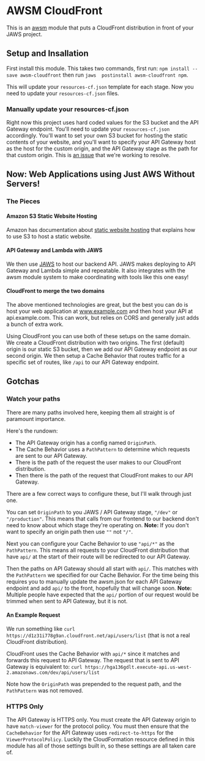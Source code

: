 # AWSM CloudFront

This is an [awsm](https://github.com/awsm-org/awsm) module that puts a CloudFront distribution in front of your JAWS project.

## Setup and Insallation

First install this module. This takes two commands, first run: `npm install --save awsm-cloudfront` then run `jaws 
postinstall awsm-cloudfront npm`.

This will update your `resources-cf.json` template for each stage. Now you need to update your `resources-cf.json` files.

### Manually update your resources-cf.json
Right now this project uses hard coded values for the S3 bucket and the API Gateway endpoint. You'll need to update your
`resources-cf.json` accordingly. You'll want to set your own S3 bucket for hosting the static contents of your website,
and you'll want to specify your API Gateway host as the host for the custom origin, and the API Gateway stage as 
the path for that custom origin. This is [an issue](https://github.com/awsm-org/awsm/issues/2) that we're working to resolve.

## Now: Web Applications using Just AWS Without Servers!

### The Pieces

#### Amazon S3 Static Website Hosting
Amazon has documentation about [static website hosting](http://docs.aws.amazon.com/AmazonS3/latest/dev/WebsiteHosting.html)
that explains how to use S3 to host a static website.

#### API Gateway and Lambda with JAWS
We then use [JAWS](https://github.com/jaws-framework/JAWS) to host our backend API. JAWS makes deploying to API Gateway
and Lambda simple and repeatable. It also integrates with the awsm module system to make coordinating with tools like
this one easy!

#### CloudFront to merge the two domains
The above mentioned technologies are great, but the best you can do is host your web application at www.example.com and
then host your API at api.example.com. This can work, but relies on CORS and generally just adds a bunch of extra work.

Using CloudFront you can use both of these setups on the same domain. We create a CloudFront distribution with two
origins. The first (default) origin is our static S3 bucket, then we add our API Gateway endpoint as our second origin.
We then setup a Cache Behavior that routes traffic for a specific set of routes, like `/api` to our API Gateway
endpoint.

## Gotchas

### Watch your paths
There are many paths involved here, keeping them all straight is of paramount importance.

Here's the rundown:
* The API Gateway origin has a config named `OriginPath`.
* The Cache Behavior uses a `PathPattern` to determine which requests are sent to our API Gateway.
* There is the path of the request the user makes to our CloudFront distribution.
* Then there is the path of the request that CloudFront makes to our API Gateway.

There are a few correct ways to configure these, but I'll walk through just one.

You can set `OriginPath` to you JAWS / API Gateway stage, `"/dev"` or `"/production"`. This means that calls from our
frontend to our backend don't need to know about which stage they're operating on. **Note:** If you don't want to
specify an origin path then use `""` not `"/"`.

Next you can configure your Cache Behavior to use `"api/*"` as the `PathPattern`. This means all requests to your
CloudFront distribution that have `api/` at the start of their route will be redirected to our API Gateway.

Then the paths on API Gateway should all start with `api/`. This matches with the `PathPattern` we specified for our
Cache Behavior. For the time being this requires you to manually update the awsm.json for each API Gateway endpoint
and add `api/` to the front, hopefully that will change soon. **Note:** Multiple people have expected that the `api/`
portion of our request would be trimmed when sent to API Gateway, but it is not.

#### An Example Request
We run something like `curl https://d1z31i778g9an.cloudfront.net/api/users/list` (that is not a real CloudFront
distribution).

CloudFront uses the Cache Behavior with `api/*` since it matches and forwards this request to API Gateway. The
request that is sent to API Gateway is equivalent to:
`curl https://hga136gdlt.execute-api.us-west-2.amazonaws.com/dev/api/users/list`

Note how the `OriginPath` was prepended to the request path, and the `PathPattern` was not removed.

### HTTPS Only
The API Gateway is HTTPS only. You must create the API Gateway origin to have `match-viewer` for the protocol policy. You
must then ensure that the `CacheBehavior` for the API Gateway uses `redirect-to-https` for the `ViewerProtocolPolicy`.
Luckily the CloudFormation resource defined in this module has all of those settings built in, so these settings are all
taken care of.

